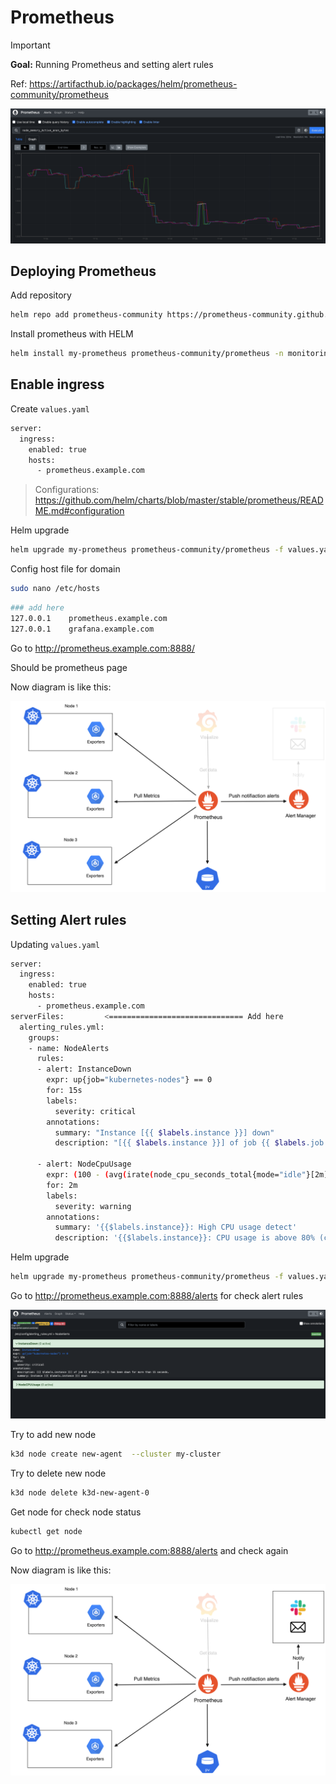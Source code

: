 # Prometheus

> [!IMPORTANT]  
> **Goal:** Running Prometheus and setting alert rules

Ref: <https://artifacthub.io/packages/helm/prometheus-community/prometheus>

![dashboard01](images/dashboard01.png)

## Deploying Prometheus

Add repository

```sh
helm repo add prometheus-community https://prometheus-community.github.io/helm-charts
```

Install prometheus with HELM

```sh
helm install my-prometheus prometheus-community/prometheus -n monitoring --create-namespace
```

## Enable ingress

Create `values.yaml`

```sh
server:
  ingress:
    enabled: true
    hosts:
      - prometheus.example.com
```

> Configurations: <https://github.com/helm/charts/blob/master/stable/prometheus/README.md#configuration>

Helm upgrade

```sh
helm upgrade my-prometheus prometheus-community/prometheus -f values.yaml -n monitoring
```

Config host file for domain

```sh
sudo nano /etc/hosts
```

```sh
### add here
127.0.0.1    prometheus.example.com
127.0.0.1    grafana.example.com
```

Go to <http://prometheus.example.com:8888/>

Should be prometheus page

Now diagram is like this:

![diagram01](images/diagram01.png)

## Setting Alert rules

Updating `values.yaml`

```sh
server:
  ingress:
    enabled: true
    hosts:
      - prometheus.example.com
serverFiles:         <============================== Add here
  alerting_rules.yml:
    groups:
    - name: NodeAlerts
      rules:
      - alert: InstanceDown
        expr: up{job="kubernetes-nodes"} == 0
        for: 15s
        labels:
          severity: critical
        annotations:
          summary: "Instance [{{ $labels.instance }}] down"
          description: "[{{ $labels.instance }}] of job {{ $labels.job }} has been down for more than 15 seconds."

      - alert: NodeCpuUsage
        expr: (100 - (avg(irate(node_cpu_seconds_total{mode="idle"}[2m])) BY (instance) * 100)) > 80
        for: 2m
        labels:
          severity: warning
        annotations:
          summary: '{{$labels.instance}}: High CPU usage detect'
          description: '{{$labels.instance}}: CPU usage is above 80% (current value is: {{ $value }})'
```

Helm upgrade

```sh
helm upgrade my-prometheus prometheus-community/prometheus -f values.yaml -n monitoring
```

Go to <http://prometheus.example.com:8888/alerts> for check alert rules

![dashboard02](images/dashboard02.png)

Try to add new node

```sh
k3d node create new-agent  --cluster my-cluster 
```

Try to delete new node

```sh
k3d node delete k3d-new-agent-0
```

Get node for check node status

```sh
kubectl get node
```

Go to <http://prometheus.example.com:8888/alerts> and check again

Now diagram is like this:

![diagram02](images/diagram02.png)
